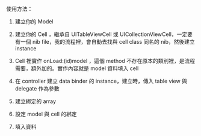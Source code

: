 
使用方法：

1. 建立你的 Model

2. 建立你的 Cell ，繼承自 UITableViewCell 或 UICollectionViewCell，一定要有一個 nib file，我的流程裡，會自動去找與 cell class 同名的 nib，然後建立 instance

3. Cell 裡實作 onLoad:(id)model ，這個 method 不存在原本的類別裡，是流程需要，額外加的。實作內容就是 model 資料填入 cell


4. 在 controller 建立 data binder 的 instance，建立時，傳入 table view 與 delegate 作為參數

5. 建立綁定的 array

6. 設定 model 與 cell 的綁定

7. 填入資料
